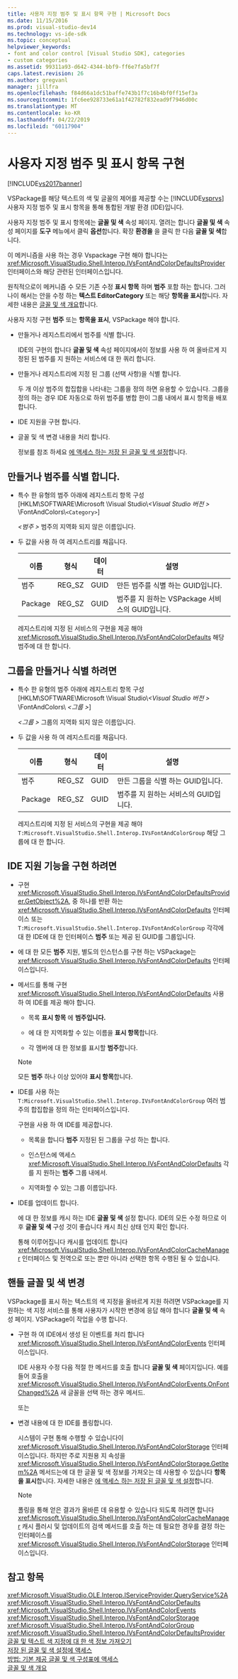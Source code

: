 ```yaml
---
title: 사용자 지정 범주 및 표시 항목 구현 | Microsoft Docs
ms.date: 11/15/2016
ms.prod: visual-studio-dev14
ms.technology: vs-ide-sdk
ms.topic: conceptual
helpviewer_keywords:
- font and color control [Visual Studio SDK], categories
- custom categories
ms.assetid: 99311a93-d642-4344-bbf9-ff6e7fa5bf7f
caps.latest.revision: 26
ms.author: gregvanl
manager: jillfra
ms.openlocfilehash: f84d66a1dc51baffe743b1f7c16b4bf0ff15ef3a
ms.sourcegitcommit: 1fc6ee928733e61a1f42782f832ead9f7946d00c
ms.translationtype: MT
ms.contentlocale: ko-KR
ms.lasthandoff: 04/22/2019
ms.locfileid: "60117904"
---
```

# <a name="implementing-custom-categories-and-display-items"></a>사용자 지정 범주 및 표시 항목 구현
[!INCLUDE[vs2017banner](../includes/vs2017banner.md)]

VSPackage를 해당 텍스트의 색 및 글꼴의 제어를 제공할 수는 [!INCLUDE[vsprvs](../includes/vsprvs-md.md)] 사용자 지정 범주 및 표시 항목을 통해 통합된 개발 환경 (IDE)입니다.  
  
 사용자 지정 범주 및 표시 항목에는 **글꼴 및 색** 속성 페이지. 열려는 합니다 **글꼴 및 색** 속성 페이지를 **도구** 메뉴에서 클릭 **옵션**합니다. 확장 **환경을** 을 클릭 한 다음 **글꼴 및 색**합니다.  
  
 이 메커니즘을 사용 하는 경우 Vspackage 구현 해야 합니다는 <xref:Microsoft.VisualStudio.Shell.Interop.IVsFontAndColorDefaultsProvider> 인터페이스와 해당 관련된 인터페이스입니다.  
  
 원칙적으로이 메커니즘 수 모든 기존 수정 **표시 항목** 하며 **범주** 포함 하는 합니다. 그러나이 해서는 안을 수정 하는 **텍스트 EditorCategory** 또는 해당 **항목을 표시**합니다. 자세한 내용은 [글꼴 및 색 개요](../extensibility/font-and-color-overview.md)합니다.  
  
 사용자 지정 구현 **범주** 또는 **항목을 표시**, VSPackage 해야 합니다.  
  
- 만들거나 레지스트리에서 범주를 식별 합니다.  
  
   IDE의 구현의 합니다 **글꼴 및 색** 속성 페이지에서이 정보를 사용 하 여 올바르게 지정된 된 범주를 지 원하는 서비스에 대 한 쿼리 합니다.  
  
- 만들거나 레지스트리에 지정 된 그룹 (선택 사항)을 식별 합니다.  
  
   두 개 이상 범주의 합집합을 나타내는 그룹을 정의 하면 유용할 수 있습니다. 그룹을 정의 하는 경우 IDE 자동으로 하위 범주를 병합 한이 그룹 내에서 표시 항목을 배포 합니다.  
  
- IDE 지원을 구현 합니다.  
  
- 글꼴 및 색 변경 내용을 처리 합니다.  
  
  정보를 참조 하세요 [에 액세스 하는 저장 된 글꼴 및 색 설정](../extensibility/accessing-stored-font-and-color-settings.md)합니다.  
  
## <a name="to-create-or-identify-categories"></a>만들거나 범주를 식별 합니다.  
  
- 특수 한 유형의 범주 아래에 레지스트리 항목 구성 [HKLM\SOFTWARE\Microsoft \Visual Studio\\*\<Visual Studio 버전 >* \FontAndColors\\`<Category>`]  
  
   *\<범주 >* 범주의 지역화 되지 않은 이름입니다.  
  
- 두 값을 사용 하 여 레지스트리를 채웁니다.  
  
  |이름|형식|데이터|설명|  
  |----------|----------|----------|-----------------|  
  |범주|REG_SZ|GUID|만든 범주를 식별 하는 GUID입니다.|  
  |Package|REG_SZ|GUID|범주를 지 원하는 VSPackage 서비스의 GUID입니다.|  
  
  레지스트리에 지정 된 서비스의 구현을 제공 해야 <xref:Microsoft.VisualStudio.Shell.Interop.IVsFontAndColorDefaults> 해당 범주에 대 한 합니다.  
  
## <a name="to-create-or-identify-groups"></a>그룹을 만들거나 식별 하려면  
  
- 특수 한 유형의 범주 아래에 레지스트리 항목 구성 [HKLM\SOFTWARE\Microsoft \Visual Studio\\*\<Visual Studio 버전 >* \FontAndColors\\  *\<그룹 >*]  
  
   *\<그룹 >* 그룹의 지역화 되지 않은 이름입니다.  
  
- 두 값을 사용 하 여 레지스트리를 채웁니다.  
  
  |이름|형식|데이터|설명|  
  |----------|----------|----------|-----------------|  
  |범주|REG_SZ|GUID|만든 그룹을 식별 하는 GUID입니다.|  
  |Package|REG_SZ|GUID|범주를 지 원하는 서비스의 GUID입니다.|  
  
  레지스트리에 지정 된 서비스의 구현을 제공 해야 `T:Microsoft.VisualStudio.Shell.Interop.IVsFontAndColorGroup` 해당 그룹에 대 한 합니다.  
  
## <a name="to-implement-ide-support"></a>IDE 지원 기능을 구현 하려면  
  
- 구현 <xref:Microsoft.VisualStudio.Shell.Interop.IVsFontAndColorDefaultsProvider.GetObject%2A>, 중 하나를 반환 하는 <xref:Microsoft.VisualStudio.Shell.Interop.IVsFontAndColorDefaults> 인터페이스 또는 `T:Microsoft.VisualStudio.Shell.Interop.IVsFontAndColorGroup` 각각에 대 한 IDE에 대 한 인터페이스 **범주** 또는 제공 된 GUID를 그룹입니다.  
  
- 에 대 한 모든 **범주** 지원, 별도의 인스턴스를 구현 하는 VSPackage는 <xref:Microsoft.VisualStudio.Shell.Interop.IVsFontAndColorDefaults> 인터페이스입니다.  
  
- 메서드를 통해 구현 <xref:Microsoft.VisualStudio.Shell.Interop.IVsFontAndColorDefaults> 사용 하 여 IDE를 제공 해야 합니다.  
  
  - 목록 **표시 항목** 에 **범주입니다.**  
  
  - 에 대 한 지역화할 수 있는 이름을 **표시 항목**합니다.  
  
  - 각 멤버에 대 한 정보를 표시할 **범주**합니다.  
  
  > [!NOTE]
  >  모든 **범주** 하나 이상 있어야 **표시 항목**합니다.  
  
- IDE를 사용 하는 `T:Microsoft.VisualStudio.Shell.Interop.IVsFontAndColorGroup` 여러 범주의 합집합을 정의 하는 인터페이스입니다.  
  
   구현을 사용 하 여 IDE를 제공합니다.  
  
  - 목록을 합니다 **범주** 지정된 된 그룹을 구성 하는 합니다.  
  
  - 인스턴스에 액세스 <xref:Microsoft.VisualStudio.Shell.Interop.IVsFontAndColorDefaults> 각를 지 원하는 **범주** 그룹 내에서.  
  
  - 지역화할 수 있는 그룹 이름입니다.  
  
- IDE를 업데이트 합니다.  
  
   에 대 한 정보를 캐시 하는 IDE **글꼴 및 색** 설정 합니다. IDE의 모든 수정 하므로 이후 **글꼴 및 색** 구성 것이 좋습니다 캐시 최신 상태 인지 확인 합니다.  
  
  통해 이루어집니다 캐시를 업데이트 합니다 <xref:Microsoft.VisualStudio.Shell.Interop.IVsFontAndColorCacheManager> 인터페이스 및 전역으로 또는 뿐만 아니라 선택한 항목 수행된 될 수 있습니다.  
  
## <a name="to-handle-font-and-color-changes"></a>핸들 글꼴 및 색 변경  
 VSPackage를 표시 하는 텍스트의 색 지정을 올바르게 지원 하려면 VSPackage를 지 원하는 색 지정 서비스를 통해 사용자가 시작한 변경에 응답 해야 합니다 **글꼴 및 색** 속성 페이지. VSPackage이 작업을 수행 합니다.  
  
- 구현 하 여 IDE에서 생성 된 이벤트를 처리 합니다 <xref:Microsoft.VisualStudio.Shell.Interop.IVsFontAndColorEvents> 인터페이스입니다.  
  
     IDE 사용자 수정 다음 적절 한 메서드를 호출 합니다 **글꼴 및 색** 페이지입니다. 예를 들어 호출을 <xref:Microsoft.VisualStudio.Shell.Interop.IVsFontAndColorEvents.OnFontChanged%2A> 새 글꼴을 선택 하는 경우 메서드.  
  
     또는  
  
- 변경 내용에 대 한 IDE를 폴링합니다.  
  
     시스템이 구현 통해 수행할 수 있습니다이 <xref:Microsoft.VisualStudio.Shell.Interop.IVsFontAndColorStorage> 인터페이스입니다. 하지만 주로 지원용 지 속성을 <xref:Microsoft.VisualStudio.Shell.Interop.IVsFontAndColorStorage.GetItem%2A> 메서드는에 대 한 글꼴 및 색 정보를 가져오는 데 사용할 수 있습니다 **항목을 표시**합니다. 자세한 내용은 [에 액세스 하는 저장 된 글꼴 및 색 설정](../extensibility/accessing-stored-font-and-color-settings.md)합니다.  
  
    > [!NOTE]
    >  폴링을 통해 얻은 결과가 올바른 데 유용할 수 있습니다 되도록 하려면 합니다 <xref:Microsoft.VisualStudio.Shell.Interop.IVsFontAndColorCacheManager> 캐시 플러시 및 업데이트의 검색 메서드를 호출 하는 데 필요한 경우를 결정 하는 인터페이스를 <xref:Microsoft.VisualStudio.Shell.Interop.IVsFontAndColorStorage> 인터페이스입니다.  
  
## <a name="see-also"></a>참고 항목  
 <xref:Microsoft.VisualStudio.OLE.Interop.IServiceProvider.QueryService%2A>   
 <xref:Microsoft.VisualStudio.Shell.Interop.IVsFontAndColorDefaults>   
 <xref:Microsoft.VisualStudio.Shell.Interop.IVsFontAndColorEvents>   
 <xref:Microsoft.VisualStudio.Shell.Interop.IVsFontAndColorStorage>   
 <xref:Microsoft.VisualStudio.Shell.Interop.IVsFontAndColorGroup>   
 <xref:Microsoft.VisualStudio.Shell.Interop.IVsFontAndColorDefaultsProvider>   
 [글꼴 및 텍스트 색 지정에 대 한 색 정보 가져오기](../extensibility/getting-font-and-color-information-for-text-colorization.md)   
 [저장 된 글꼴 및 색 설정에 액세스](../extensibility/accessing-stored-font-and-color-settings.md)   
 [방법: 기본 제공 글꼴 및 색 구성표에 액세스](../extensibility/how-to-access-the-built-in-fonts-and-color-scheme.md)   
 [글꼴 및 색 개요](../extensibility/font-and-color-overview.md)
